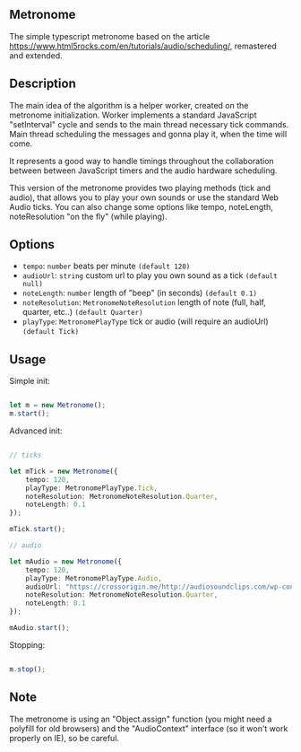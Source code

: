 ## Metronome

The simple typescript metronome based on the article https://www.html5rocks.com/en/tutorials/audio/scheduling/, remastered and extended.

## Description

The main idea of the algorithm is a helper worker, created on the metronome initialization. Worker implements a standard JavaScript "setInterval" cycle and sends to the main thread necessary tick commands. Main thread scheduling the messages and gonna play it, when the time will come. 

It represents a good way to handle timings throughout the collaboration between between JavaScript timers and the audio hardware scheduling.

This version of the metronome provides two playing methods (tick and audio), that allows you to play your own sounds or use the standard Web Audio ticks. You can also change some options like tempo, noteLength, noteResolution "on the fly" (while playing).

## Options

- ``tempo``: ``number`` beats per minute ``(default 120)``
- ``audioUrl``: ``string`` custom url to play you own sound as a tick ``(default null)``
- ``noteLength``: ``number`` length of "beep" (in seconds) ``(default 0.1)``
- ``noteResolution``: ``MetronomeNoteResolution`` length of note (full, half, quarter, etc..) ``(default Quarter)``
- ``playType``: ``MetronomePlayType`` tick or audio (will require an audioUrl) ``(default Tick)``

## Usage

Simple init: 

```typescript

let m = new Metronome();
m.start();

```

Advanced init:

```typescript

// ticks

let mTick = new Metronome({
    tempo: 120,
    playType: MetronomePlayType.Tick,
    noteResolution: MetronomeNoteResolution.Quarter,
    noteLength: 0.1
});

mTick.start();

// audio

let mAudio = new Metronome({
    tempo: 120,
    playType: MetronomePlayType.Audio,
    audioUrl: "https://crossorigin.me/http://audiosoundclips.com/wp-content/uploads/2011/12/Drum1.mp3",
    noteResolution: MetronomeNoteResolution.Quarter,
    noteLength: 0.1
});

mAudio.start();

```

Stopping: 

```typescript

m.stop();

```

## Note

The metronome is using an "Object.assign" function (you might need a polyfill for old browsers) and the "AudioContext" interface  (so it won't work properly on IE), so be careful.


